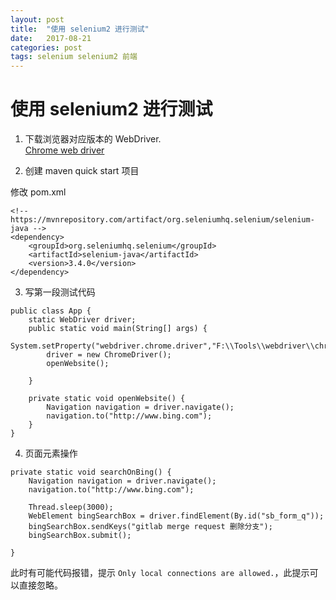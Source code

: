 ```yaml
---
layout: post
title:  "使用 selenium2 进行测试"
date:   2017-08-21
categories: post
tags: selenium selenium2 前端
---
```


# 使用 selenium2 进行测试

1. 下载浏览器对应版本的 WebDriver.   
[Chrome web driver](http://chromedriver.storage.googleapis.com/index.html)

2. 创建 maven quick start 项目

修改 pom.xml

```
<!-- https://mvnrepository.com/artifact/org.seleniumhq.selenium/selenium-java -->
<dependency>
    <groupId>org.seleniumhq.selenium</groupId>
    <artifactId>selenium-java</artifactId>
    <version>3.4.0</version>
</dependency>

```

3. 写第一段测试代码

```
public class App {
    static WebDriver driver;
    public static void main(String[] args) {
        System.setProperty("webdriver.chrome.driver","F:\\Tools\\webdriver\\chromeDriver2.30\\chromedriver.exe");
        driver = new ChromeDriver();
        openWebsite();

    }

    private static void openWebsite() {
        Navigation navigation = driver.navigate();
        navigation.to("http://www.bing.com");
    }
}

```

4. 页面元素操作

```
private static void searchOnBing() {
    Navigation navigation = driver.navigate();
    navigation.to("http://www.bing.com");

    Thread.sleep(3000);
    WebElement bingSearchBox = driver.findElement(By.id("sb_form_q"));
    bingSearchBox.sendKeys("gitlab merge request 删除分支");
    bingSearchBox.submit();

}

```

此时有可能代码报错，提示 `Only local connections are allowed.`，此提示可以直接忽略。

